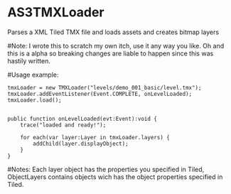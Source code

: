 AS3TMXLoader
============

Parses a XML Tiled TMX file and loads assets and creates bitmap layers

#Note:
I wrote this to scratch my own itch, use it any way you like. 
Oh and this is a alpha so breaking changes are liable to happen since this was hastily written.
	
#Usage example:

	tmxLoader = new TMXLoader("levels/demo_001_basic/level.tmx");
	tmxLoader.addEventListener(Event.COMPLETE, onLevelLoaded);
	tmxLoader.load();
	

	public function onLevelLoaded(evt:Event):void {
		trace("loaded and ready!");
	
		for each(var layer:Layer in tmxLoader.layers) {
			addChild(layer.displayObject);
		}
	}
	
#Notes:
Each layer object has the properties you specified in Tiled, ObjectLayers contains objects wich has the object properties specified in Tiled.
